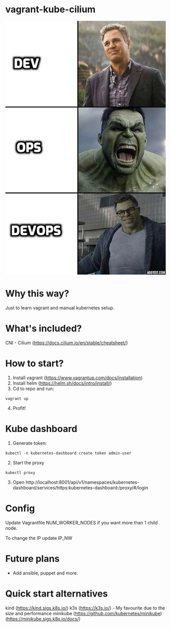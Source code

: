 # vagrant-kube-cilium
![error](images/devops-meme.webp)

# Why this way?
Just to learn vagrant and manual kubernetes setup.

# What's included?
CNI - Cilium (https://docs.cilium.io/en/stable/cheatsheet/)

# How to start?
1. Install vagrant (https://www.vagrantup.com/docs/installation)
2. Install helm (https://helm.sh/docs/intro/install/)
3. Cd to repo and run:
```
vagrant up
```
4. Profit!

# Kube dashboard 
1. Generate token:
```
kubectl -n kubernetes-dashboard create token admin-user
```
2. Start the proxy
```
kubectl proxy
```
3. Open
http://localhost:8001/api/v1/namespaces/kubernetes-dashboard/services/https:kubernetes-dashboard:/proxy/#/login

# Config
Update Vagrantfile NUM_WORKER_NODES if you want more than 1 child node.

To change the IP update IP_NW

# Future plans
- Add ansible, puppet and more.

# Quick start alternatives
kind (https://kind.sigs.k8s.io/)
k3s (https://k3s.io/) - My favourite due to the size and performance
minikube (https://github.com/kubernetes/minikube) (https://minikube.sigs.k8s.io/docs/)
